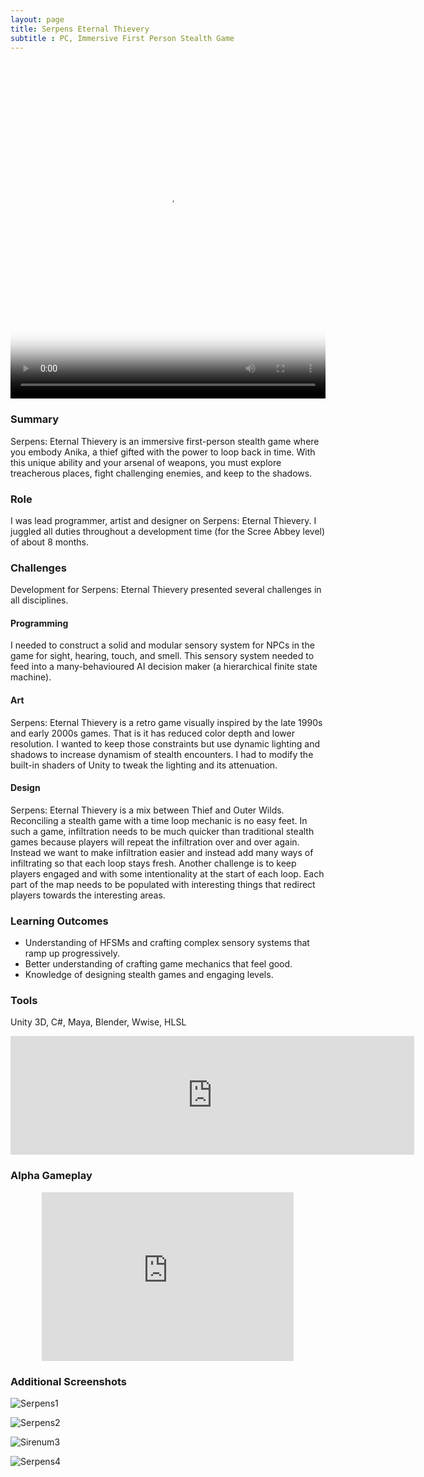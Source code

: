 ```yaml
---
layout: page
title: Serpens Eternal Thievery
subtitle : PC, Immersive First Person Stealth Game
---
```


<video width="100%" height="540" controls poster="/assets/img/Steam_MainCapsuleV3.png">
  <source src="/assets/img/Serpens_PortfolioTrailer.mp4" type="video/mp4">
</video>

### Summary
Serpens: Eternal Thievery is an immersive first-person stealth game where you embody Anika, a thief gifted with the power to loop back in time. With this unique ability and your arsenal of weapons, you must explore treacherous places, fight challenging enemies, and keep to the shadows.

### Role
I was lead programmer, artist and designer on Serpens: Eternal Thievery. I juggled all duties throughout a development time (for the Scree Abbey level) of about 8 months.

### Challenges
Development for Serpens: Eternal Thievery presented several challenges in all disciplines.

#### Programming

I needed to construct a solid and modular sensory system for NPCs in the game for sight, hearing, touch, and smell. This sensory system needed to feed into a many-behavioured AI decision maker (a hierarchical finite state machine). 

#### Art

Serpens: Eternal Thievery is a retro game visually inspired by the late 1990s and early 2000s games. That is it has reduced color depth and lower resolution. I wanted to keep those constraints but use dynamic lighting and shadows to increase dynamism of stealth encounters. I had to modify the built-in shaders of Unity to tweak the lighting and its attenuation.

#### Design 

Serpens: Eternal Thievery is a mix between Thief and Outer Wilds. Reconciling a stealth game with a time loop mechanic is no easy feet. In such a game, infiltration needs to be much quicker than traditional stealth games because players will repeat the infiltration over and over again. Instead we want to make infiltration easier and instead add many ways of infiltrating so that each loop stays fresh. Another challenge is to keep players engaged and with some intentionality at the start of each loop. Each part of the map needs to be populated with interesting things that redirect players towards the interesting areas.

### Learning Outcomes

<ul>
  <li>Understanding of HFSMs and crafting complex sensory systems that ramp up progressively.</li>
  <li>Better understanding of crafting game mechanics that feel good.</li>
  <li>Knowledge of designing stealth games and engaging levels.</li>
</ul>

### Tools

Unity 3D, C#, Maya, Blender, Wwise, HLSL

<p align="center"><iframe src="https://store.steampowered.com/widget/2642850/" frameborder="0" width="646" height="190"></iframe></p>

### Alpha Gameplay

<p align="center">
<iframe
    frameborder="0"
    width="80%"
    height="270"
    src="https://www.youtube.com/embed/6OOhyQ7Vap8?mute=1"
    allowfullscreen
> </iframe></p>

### Additional Screenshots

![Serpens1](/assets/img/gamEnv1.png) <br/>

![Serpens2](/assets/img/gameSneak2.png) <br/>

![Sirenum3](/assets/img/gameCombat2.png) <br/>

![Serpens4](/assets/img/gameEnv3.png) <br/>



